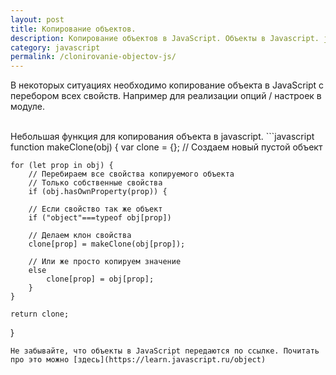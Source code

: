 ```yaml
---
layout: post
title: Копирование объектов.
description: Копирование объектов в JavaScript. Объекты в Javascript. javascript clone function.
category: javascript
permalink: /clonirovanie-objectov-js/
---
```


В некоторых ситуациях необходимо копирование объекта в JavaScript с перебором всех свойств. Например для реализации опций / настроек в модуле. 

<!--excerpt-->
<br />
Небольшая функция для копирования объекта в javascript.
```javascript
function makeClone(obj) {
    var clone = {}; // Создаем новый пустой объект
    
    for (let prop in obj) { 
        // Перебираем все свойства копируемого объекта
        // Только собственные свойства
        if (obj.hasOwnProperty(prop)) { 
        
        // Если свойство так же объект
        if ("object"===typeof obj[prop]) 
        
        // Делаем клон свойства
        clone[prop] = makeClone(obj[prop]); 
        
        // Или же просто копируем значение
        else
            clone[prop] = obj[prop]; 
        }
    }

    return clone;
}
```
Не забывайте, что объекты в JavaScript передаются по ссылке. Почитать про это можно [здесь](https://learn.javascript.ru/object)